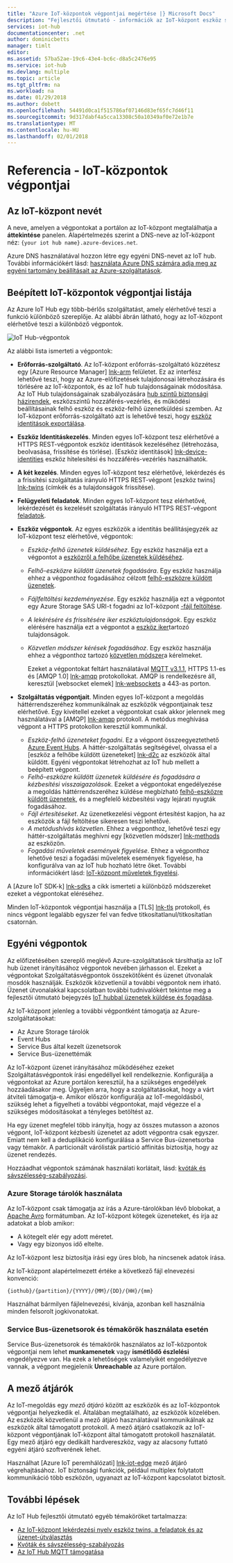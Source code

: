 ```yaml
---
title: "Azure IoT-központok végpontjai megértése |} Microsoft Docs"
description: "Fejlesztői útmutató - információk az IoT-központ eszköz számára is elérhető, és a szolgáltatás felé néző végpontok."
services: iot-hub
documentationcenter: .net
author: dominicbetts
manager: timlt
editor: 
ms.assetid: 57ba52ae-19c6-43e4-bc6c-d8a5c2476e95
ms.service: iot-hub
ms.devlang: multiple
ms.topic: article
ms.tgt_pltfrm: na
ms.workload: na
ms.date: 01/29/2018
ms.author: dobett
ms.openlocfilehash: 54491d0ca1f515786af07146d83ef65fc7d46f11
ms.sourcegitcommit: 9d317dabf4a5cca13308c50a10349af0e72e1b7e
ms.translationtype: MT
ms.contentlocale: hu-HU
ms.lasthandoff: 02/01/2018
---
```

# <a name="reference---iot-hub-endpoints"></a>Referencia - IoT-központok végpontjai

## <a name="iot-hub-names"></a>Az IoT-központ nevét

A neve, amelyen a végpontokat a portálon az IoT-központ megtalálhatja a **áttekintése** panelen. Alapértelmezés szerint a DNS-neve az IoT-központ néz: `{your iot hub name}.azure-devices.net`.

Azure DNS használatával hozzon létre egy egyéni DNS-nevet az IoT hub. További információkért lásd: [használata Azure DNS számára adja meg az egyéni tartomány beállításait az Azure-szolgáltatások](../dns/dns-custom-domain.md).

## <a name="list-of-built-in-iot-hub-endpoints"></a>Beépített IoT-központok végpontjai listája

Az Azure IoT Hub egy több-bérlős szolgáltatást, amely elérhetővé teszi a funkció különböző szereplője. Az alábbi ábrán látható, hogy az IoT-központ elérhetővé teszi a különböző végpontok.

![IoT Hub-végpontok][img-endpoints]

Az alábbi lista ismerteti a végpontok:

* **Erőforrás-szolgáltató**. Az IoT-központ erőforrás-szolgáltató közzétesz egy [Azure Resource Manager] [ lnk-arm] felületet. Ez az interfész lehetővé teszi, hogy az Azure-előfizetések tulajdonosai létrehozására és törlésére az IoT-központok, és az IoT hub tulajdonságainak módosítása. Az IoT Hub tulajdonságainak szabályozására [hub szintű biztonsági házirendek][lnk-accesscontrol], eszközszintű hozzáférés-vezérlés, és működési beállításainak felhő eszköz és eszköz-felhő üzenetküldési szemben. Az IoT-központ erőforrás-szolgáltató azt is lehetővé teszi, hogy [eszköz identitások exportálása][lnk-importexport].
* **Eszköz Identitáskezelés**. Minden egyes IoT-központ tesz elérhetővé a HTTPS REST-végpontok eszköz identitások kezeléséhez (létrehozása, beolvasása, frissítése és törlése). [Eszköz identitások] [ lnk-device-identities] eszköz hitelesítési és hozzáférés-vezérlés használhatók.
* **A két kezelés**. Minden egyes IoT-központ tesz elérhetővé, lekérdezés és a frissítési szolgáltatás irányuló HTTPS REST-végpont [eszköz twins] [ lnk-twins] (címkék és a tulajdonságok frissítése).
* **Felügyeleti feladatok**. Minden egyes IoT-központ tesz elérhetővé, lekérdezését és kezelését szolgáltatás irányuló HTTPS REST-végpont [feladatok][lnk-jobs].
* **Eszköz végpontok**. Az egyes eszközök a identitás beállításjegyzék az IoT-központ tesz elérhetővé, végpontok:

  * *Eszköz-felhő üzenetek küldéséhez*. Egy eszköz használja ezt a végpontot a [eszközről a felhőbe üzenetek küldéséhez][lnk-d2c].
  * *Felhő-eszközre küldött üzenetek fogadására*. Egy eszköz használja ehhez a végponthoz fogadásához célzott [felhő-eszközre küldött üzenetek][lnk-c2d].
  * *Fájlfeltöltési kezdeményezése*. Egy eszköz használja ezt a végpontot egy Azure Storage SAS URI-t fogadni az IoT-központ [-fájl feltöltése][lnk-upload].
  * *A lekérésére és frissítésére iker eszköztulajdonságok*. Egy eszköz elérésére használja ezt a végpontot a [eszköz iker][lnk-twins]tartozó tulajdonságok.
  * *Közvetlen módszer kérések fogadásához*. Egy eszköz használja ehhez a végponthoz tartozó [közvetlen módszer][lnk-methods]a kérelmeket.

    Ezeket a végpontokat feltárt használatával [MQTT v3.1.1][lnk-mqtt], HTTPS 1.1-es és [AMQP 1.0] [ lnk-amqp] protokollokat. AMQP is rendelkezésre áll, keresztül [websocket elemek] [ lnk-websockets] a 443-as porton.

* **Szolgáltatás végpontjait**. Minden egyes IoT-központ a megoldás háttérrendszeréhez kommunikálnak az eszközök végpontjainak tesz elérhetővé. Egy kivétellel ezeket a végpontokat csak akkor jelennek meg használatával a [AMQP] [ lnk-amqp] protokoll. A metódus meghívása végpont a HTTPS protokollon keresztül kommunikál.
  
  * *Eszköz-felhő üzeneteket fogadni*. Ez a végpont összeegyeztethető [Azure Event Hubs][lnk-event-hubs]. A háttér-szolgáltatás segítségével, olvassa el a [eszköz a felhőbe küldött üzeneteket] [ lnk-d2c] az eszközök által küldött. Egyéni végpontokat létrehozhat az IoT hub mellett a beépített végpont.
  * *Felhő-eszközre küldött üzenetek küldésére és fogadására a kézbesítési visszaigazolások*. Ezeket a végpontokat engedélyezése a megoldás háttérrendszeréhez küldése megbízható [felhő-eszközre küldött üzenetek][lnk-c2d], és a megfelelő kézbesítési vagy lejárati nyugták fogadásához.
  * *Fájl értesítéseket*. Az üzenetkezelési végpont értesítést kapjon, ha az eszközök a fájl feltöltése sikeresen teszi lehetővé. 
  * *A metódushívás közvetlen*. Ehhez a végponthoz, lehetővé teszi egy háttér-szolgáltatás meghívni egy [közvetlen módszer] [ lnk-methods] az eszközön.
  * *Fogadási műveletek események figyelése*. Ehhez a végponthoz lehetővé teszi a fogadási műveletek események figyelése, ha konfigurálva van az IoT hub hozható létre őket. További információkért lásd: [IoT-központ műveletek figyelési][lnk-operations-mon].

A [Azure IoT SDK-k] [ lnk-sdks] a cikk ismerteti a különböző módszereket ezeket a végpontokat eléréséhez.

Minden IoT-központok végpontjai használja a [TLS] [ lnk-tls] protokoll, és nincs végpont legalább egyszer fel van fedve titkosítatlanul/titkosítatlan csatornán.

## <a name="custom-endpoints"></a>Egyéni végpontok

Az előfizetésében szereplő meglévő Azure-szolgáltatások társíthatja az IoT hub üzenet irányításához végpontok nevében járhasson el. Ezeket a végpontokat Szolgáltatásvégpontok összekötőként és üzenet útvonalak mosdók használják. Eszközök közvetlenül a további végpontok nem írható. Üzenet útvonalakkal kapcsolatban további tudnivalókért tekintse meg a fejlesztői útmutató bejegyzés [IoT hubbal üzenetek küldése és fogadása][lnk-devguide-messaging].

Az IoT-központ jelenleg a további végpontként támogatja az Azure-szolgáltatásokat:

* Az Azure Storage tárolók
* Event Hubs
* Service Bus által kezelt üzenetsorok
* Service Bus-üzenettémák

Az IoT-központ üzenet irányításához működéséhez ezeket Szolgáltatásvégpontok írási engedéllyel kell rendelkeznie. Konfigurálja a végpontokat az Azure portálon keresztül, ha a szükséges engedélyek hozzáadásakor meg. Ügyeljen arra, hogy a szolgáltatásokat, hogy a várt átviteli támogatja-e. Amikor először konfigurálja az IoT-megoldásból, szükség lehet a figyelheti a további végpontokat, majd végezze el a szükséges módosításokat a tényleges betöltést az.

Ha egy üzenet megfelel több irányítja, hogy az összes mutasson a azonos végpont, IoT-központ kézbesíti üzenetet az adott végpontra csak egyszer. Emiatt nem kell a deduplikáció konfigurálása a Service Bus-üzenetsorba vagy témakör. A particionált várólisták partíció affinitás biztosítja, hogy az üzenet rendezés.

Hozzáadhat végpontok számának használati korlátait, lásd: [kvóták és sávszélesség-szabályozási][lnk-devguide-quotas].

### <a name="when-using-azure-storage-containers"></a>Azure Storage tárolók használata

Az IoT-központ csak támogatja az írás a Azure-tárolókban lévő blobokat, a [Apache Avro](http://avro.apache.org/) formátumban. Az IoT-központ kötegek üzeneteket, és írja az adatokat a blob amikor:

* A kötegelt elér egy adott méretet.
* Vagy egy bizonyos idő eltelte.

Az IoT-központ lesz biztosítja írási egy üres blob, ha nincsenek adatok írása.

Az IoT-központ alapértelmezett értéke a következő fájl elnevezési konvenció:

```
{iothub}/{partition}/{YYYY}/{MM}/{DD}/{HH}/{mm}
```

Használhat bármilyen fájlelnevezési, kívánja, azonban kell használnia minden felsorolt jogkivonatokat.

### <a name="when-using-service-bus-queues-and-topics"></a>Service Bus-üzenetsorok és témakörök használata esetén

Service Bus-üzenetsorok és témakörök használatos az IoT-központok végpontjai nem lehet **munkamenetek** vagy **ismétlődő észlelési** engedélyezve van. Ha ezek a lehetőségek valamelyikét engedélyezve vannak, a végpont megjelenik **Unreachable** az Azure portálon.

## <a name="field-gateways"></a>A mező átjárók

Az IoT-megoldás egy *mező átjáró* között az eszközök és az IoT-központok végpontjai helyezkedik el. Általában megtalálható, az eszközök közelében. Az eszközök közvetlenül a mező átjáró használatával kommunikálnak az eszközök által támogatott protokoll. A mező átjáró csatlakozik az IoT-központ végpontjának IoT-központ által támogatott protokoll használatát. Egy mező átjáró egy dedikált hardvereszköz, vagy az alacsony futtató egyéni átjáró szoftverének lehet.

Használhat [Azure IoT peremhálózati] [ lnk-iot-edge] mező átjáró végrehajtásához. IoT biztonsági funkciók, például multiplex folytatott kommunikáció több eszközön, ugyanazt az IoT-központ kapcsolatot biztosít.

## <a name="next-steps"></a>További lépések

Az IoT Hub fejlesztői útmutató egyéb témaköröket tartalmazza:

* [Az IoT-központ lekérdezési nyelv eszköz twins, a feladatok és az üzenet-útválasztás][lnk-devguide-query]
* [Kvóták és sávszélesség-szabályozás][lnk-devguide-quotas]
* [Az IoT Hub MQTT támogatása][lnk-devguide-mqtt]

[lnk-iot-edge]: https://github.com/Azure/iot-edge

[img-endpoints]: ./media/iot-hub-devguide-endpoints/endpoints.png
[lnk-amqp]: https://www.amqp.org/
[lnk-mqtt]: http://mqtt.org/
[lnk-websockets]: https://tools.ietf.org/html/rfc6455
[lnk-arm]: ../azure-resource-manager/resource-group-overview.md
[lnk-event-hubs]: http://azure.microsoft.com/documentation/services/event-hubs/

[lnk-tls]: https://tools.ietf.org/html/rfc5246


[lnk-sdks]: iot-hub-devguide-sdks.md
[lnk-accesscontrol]: iot-hub-devguide-security.md#access-control-and-permissions
[lnk-importexport]: iot-hub-devguide-identity-registry.md#import-and-export-device-identities
[lnk-d2c]: iot-hub-devguide-messages-d2c.md
[lnk-device-identities]: iot-hub-devguide-identity-registry.md
[lnk-upload]: iot-hub-devguide-file-upload.md
[lnk-c2d]: iot-hub-devguide-messages-c2d.md
[lnk-methods]: iot-hub-devguide-direct-methods.md
[lnk-twins]: iot-hub-devguide-device-twins.md
[lnk-query]: iot-hub-devguide-query-language.md
[lnk-jobs]: iot-hub-devguide-jobs.md

[lnk-devguide-quotas]: iot-hub-devguide-quotas-throttling.md
[lnk-devguide-query]: iot-hub-devguide-query-language.md
[lnk-devguide-mqtt]: iot-hub-mqtt-support.md
[lnk-devguide-messaging]: iot-hub-devguide-messaging.md
[lnk-operations-mon]: iot-hub-operations-monitoring.md
